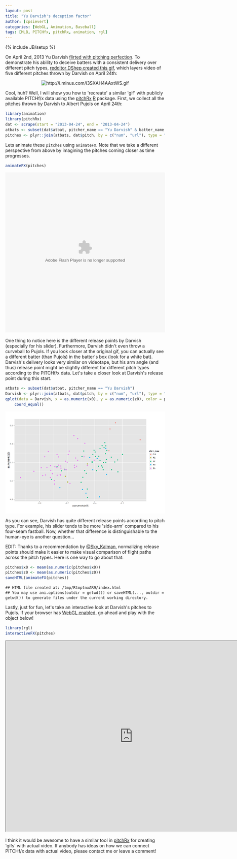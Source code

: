 ```yaml
---
layout: post
title: "Yu Darvish's deception factor"
author: [cpsievert]
categories: [WebGL, Animation, Baseball]
tags: [MLB, PITCHfx, pitchRx, animation, rgl]
---
```

{% include JB/setup %}


On April 2nd, 2013 Yu Darvish [flirted with pitching
perfection](http://sports.yahoo.com/news/yu-darvish-loses-perfect-game-030913556--mlb.html). To
demonstrate his ability to deceive batters with a consistent delivery over different pitch types,
[redditor DShep created this
gif](http://www.reddit.com/r/baseball/comments/1d2z6d/all_of_darvishs_primary_pitches_at_once/),
which layers video of five different pitches thrown by Darvish on April 24th:

<div align="center">
  <img class="decoded" src="http://i.minus.com/i3SXAH4AAxtWS.gif" alt="http://i.minus.com/i3SXAH4AAxtWS.gif">
</div>

Cool, huh? Well, I will show you how to 'recreate' a similar 'gif' with publicly available PITCHf/x
data using the [pitchRx](http://cran.r-project.org/web/packages/pitchRx/)
[R](http://cran.r-project.org) package. First, we collect all the pitches thrown by Darvish to
Albert Pujols on April 24th:


```r
library(animation)
library(pitchRx)
dat <- scrape(start = "2013-04-24", end = "2013-04-24")
atbats <- subset(dat$atbat, pitcher_name == "Yu Darvish" & batter_name == "Albert Pujols")
pitches <- plyr::join(atbats, dat$pitch, by = c("num", "url"), type = "inner")
```


Lets animate these `pitches` using `animateFX`. Note that we take a different perspective from
above by imagining the pitches coming closer as time progresses.





```r
animateFX(pitches)
```

<div align = "center">
 <embed width="504" height="504" name="plugin" src="figure/ani.swf" type="application/x-shockwave-flash"> 
</div>


One thing to notice here is the different release points by Darvish (especially for his slider).
Furthermore, Darvish didn't even throw a curveball to Pujols. If you look closer at the original
gif, you can actually see a different batter (than Pujols) in the batter's box (look for a white
bat). Darvish's delivery looks very similar on videotape, but his arm angle (and thus) release
point might be slightly different for different pitch types according to the PITCHf/x data. Let's
take a closer look at Darvish's release point during this start.


```r
atbats <- subset(dat$atbat, pitcher_name == "Yu Darvish")
Darvish <- plyr::join(atbats, dat$pitch, by = c("num", "url"), type = "inner")
qplot(data = Darvish, x = as.numeric(x0), y = as.numeric(z0), color = pitch_type) + 
    coord_equal()
```

<img src="figure/release.png" title="plot of chunk release" alt="plot of chunk release" style="display: block; margin: auto;" />


As you can see, Darvish has quite different release points according to pitch type. For example,
his slider tends to be more 'side-arm' compared to his four-seam fastball. Now, whether that
difference is distinguishable to the human-eye is another question...

EDIT: Thanks to a recommendation by [@Sky_Kalman](https://twitter.com/Sky_Kalkman), normalizing
release points should make it easier to make visual comparison of flight paths across the pitch
types. Here is one way to go about that:


```r
pitches$x0 <- mean(as.numeric(pitches$x0))
pitches$z0 <- mean(as.numeric(pitches$z0))
saveHTML(animateFX(pitches))
```

```
## HTML file created at: /tmp/RtmptnxAR9/index.html
## You may use ani.options(outdir = getwd()) or saveHTML(..., outdir = getwd()) to generate files under the current working directory.
```



Lastly, just for fun, let's take an interactive look at Darvish's pitches to Pujols. If your
browser has [WebGL enabled](http://get.webgl.org/), go ahead and play with the object below!


```r
library(rgl)
interactiveFX(pitches)
```


<iframe src="http://cpsievert.github.io/pitchRx/YuDarvish/" width="800" height="600"></iframe>

I think it would be awesome to have a similar tool in
[pitchRx](http://cran.r-project.org/web/packages/pitchRx/) for creating 'gifs' with actual video.
If anybody has ideas on how we can connect PITCHf/x data with actual video, please contact me or
leave a comment!
